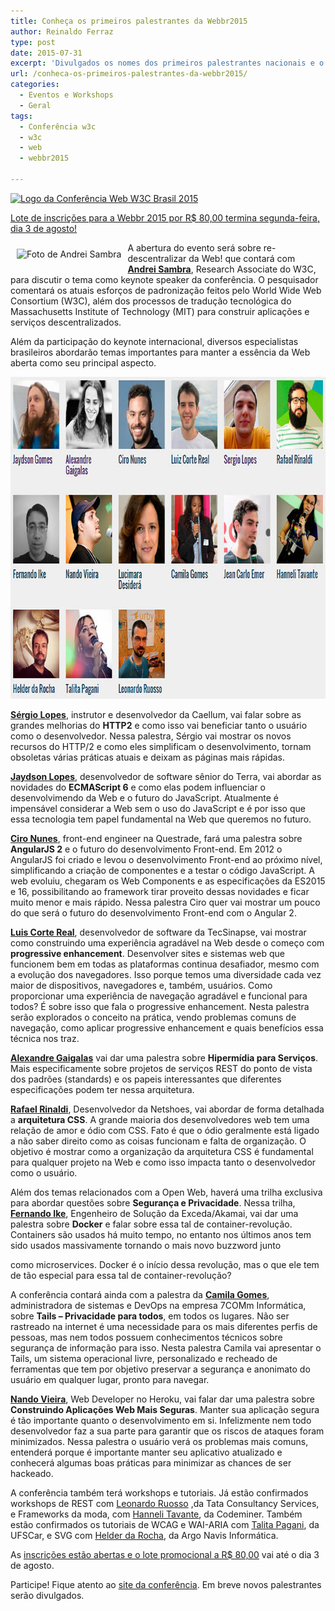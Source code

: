 ```yaml
---
title: Conheça os primeiros palestrantes da Webbr2015
author: Reinaldo Ferraz
type: post
date: 2015-07-31
excerpt: 'Divulgados os nomes dos primeiros palestrantes nacionais e o primeiro keynote speaker internacional  da Conferência Web W3C Brasil, que acontece dias 22 e 23 de setembro em São Paulo.'
url: /conheca-os-primeiros-palestrantes-da-webbr2015/
categories:
  - Eventos e Workshops
  - Geral
tags:
  - Conferência w3c
  - w3c
  - web
  - webbr2015

---
```

[![Logo da Conferência Web W3C Brasil 2015][1]][2]

[Lote de inscrições para a Webbr 2015 por R$ 80,00 termina segunda-feira, dia 3 de agosto!][2]

<img src="http://conferenciaweb.w3c.br/uploads/2015/07/Andrei-Sambra-220x300.jpeg" alt="Foto de Andrei Sambra" style="float:left;margin: 10px" />

A abertura do evento será sobre re-descentralizar da Web! que contará com [**Andrei Sambra**][3], Research Associate do W3C, para discutir o tema como keynote speaker da conferência. O pesquisador comentará os atuais esforços de padronização feitos pelo World Wide Web Consortium (W3C), além dos processos de tradução tecnológica do Massachusetts Institute of Technology (MIT) para construir aplicações e serviços descentralizados.

Além da participação do keynote internacional, diversos especialistas brasileiros abordarão temas importantes para manter a essência da Web aberta como seu principal aspecto.

[<img src="https://raw.githubusercontent.com/diegoeis/tableless-static-images/master/2015/07/palestrantes2015.jpg" alt="Imagem com foto dos primeiros palestrantes da Webbr2015" width="750" height="515" class="aligncenter size-full wp-image-50520" />][4]

[**Sérgio Lopes**][5], instrutor e desenvolvedor da Caellum, vai falar sobre as grandes melhorias do **HTTP2** e como isso vai beneficiar tanto o usuário como o desenvolvedor. Nessa palestra, Sérgio vai mostrar os novos recursos do HTTP/2 e como eles simplificam o desenvolvimento, tornam obsoletas várias práticas atuais e deixam as páginas mais rápidas.

[**Jaydson Lopes**][6], desenvolvedor de software sênior do Terra, vai abordar as novidades do **ECMAScript 6** e como elas podem influenciar o desenvolvimendo da Web e o futuro do JavaScript. Atualmente é impensável considerar a Web sem o uso do JavaScript e é por isso que essa tecnologia tem papel fundamental na Web que queremos no futuro.

[**Ciro Nunes**][7], front-end engineer na Questrade, fará uma palestra sobre **AngularJS 2** e o futuro do desenvolvimento Front-end. Em 2012 o AngularJS foi criado e levou o desenvolvimento Front-end ao próximo nível, simplificando a criação de componentes e a testar o código JavaScript. A web evoluiu, chegaram os Web Components e as especificações da ES2015 e 16, possibilitando ao framework tirar proveito dessas novidades e ficar muito menor e mais rápido. Nessa palestra Ciro quer vai mostrar um pouco do que será o futuro do desenvolvimento Front-end com o Angular 2.

[**Luis Corte Real**][8], desenvolvedor de software da TecSinapse, vai mostrar como construindo uma experiência agradável na Web desde o começo com **progressive enhancement**. Desenvolver sites e sistemas web que funcionem bem em todas as plataformas continua desafiador, mesmo com a evolução dos navegadores. Isso porque temos uma diversidade cada vez maior de dispositivos, navegadores e, também, usuários. Como proporcionar uma experiência de navegação agradável e funcional para todos? É sobre isso que fala o progressive enhancement. Nesta palestra serão explorados o conceito na prática, vendo problemas comuns de navegação, como aplicar progressive enhancement e quais benefícios essa técnica nos traz.

[**Alexandre Gaigalas**][9] vai dar uma palestra sobre **Hipermídia para Serviços**. Mais especificamente sobre projetos de serviços REST do ponto de vista dos padrões (standards) e os papeis interessantes que diferentes especificações podem ter nessa arquitetura.

[**Rafael Rinaldi**][10], Desenvolvedor da Netshoes, vai abordar de forma detalhada a **arquitetura CSS**. A grande maioria dos desenvolvedores web tem uma relação de amor e ódio com CSS. Fato é que o ódio geralmente está ligado a não saber direito como as coisas funcionam e falta de organização. O objetivo é mostrar como a organização da arquitetura CSS é fundamental para qualquer projeto na Web e como isso impacta tanto o desenvolvedor como o usuário.

Além dos temas relacionados com a Open Web, haverá uma trilha exclusiva para abordar questões sobre **Segurança e Privacidade**. Nessa trilha, [**Fernando Ike**][11], Engenheiro de Solução da Exceda/Akamai, vai dar uma palestra sobre **Docker** e falar sobre essa tal de container-revolução. Containers são usados há muito tempo, no entanto nos últimos anos tem sido usados massivamente tornando o mais novo buzzword junto
  
como microservices. Docker é o início dessa revolução, mas o que ele tem de tão especial para essa tal de container-revolução?

A conferência contará ainda com a palestra da [**Camila Gomes**][12], administradora de sistemas e DevOps na empresa 7COMm Informática, sobre **Tails – Privacidade para todos**, em todos os lugares. Não ser rastreado na internet é uma necessidade para os mais diferentes perfis de pessoas, mas nem todos possuem conhecimentos técnicos sobre segurança de informação para isso. Nesta palestra Camila vai apresentar o Tails, um sistema operacional livre, personalizado e recheado de ferramentas que tem por objetivo preservar a segurança e anonimato do usuário em qualquer lugar, pronto para navegar.

[**Nando Vieira**][13], Web Developer no Heroku, vai falar dar uma palestra sobre **Construindo Aplicações Web Mais Seguras**. Manter sua aplicação segura é tão importante quanto o desenvolvimento em si. Infelizmente nem todo desenvolvedor faz a sua parte para garantir que os riscos de ataques foram minimizados. Nessa palestra o usuário verá os problemas mais comuns, entenderá porque é importante manter seu aplicativo atualizado e conhecerá algumas boas práticas para minimizar as chances de ser hackeado.

A conferência também terá workshops e tutoriais. Já estão confirmados workshops de REST com [Leonardo Ruosso][14] ,da Tata Consultancy Services, e Frameworks da moda, com [Hanneli Tavante][15], da Codeminer. Também estão confirmados os tutoriais de WCAG e WAI-ARIA com [Talita Pagani][16], da UFSCar, e SVG com [Helder da Rocha][17], da Argo Navis Informática.

As [inscrições estão abertas e o lote promocional a R$ 80,00][18] vai até o dia 3 de agosto.

Participe! Fique atento ao [site da conferência][4]. Em breve novos palestrantes serão divulgados.

 [1]: http://conferenciaweb.w3c.br/wp-content/themes/webbr2015/assets/img/logos/logo--webbr.svg
 [2]: http://conferenciaweb.w3c.br/inscricoes
 [3]: http://conferenciaweb.w3c.br/trends/#andreisambra
 [4]: http://conferenciaweb.w3c.br/
 [5]: http://conferenciaweb.w3c.br/trends/#sergiolopes
 [6]: http://conferenciaweb.w3c.br/trends/#jaydsongomes
 [7]: http://conferenciaweb.w3c.br/openweb/#cironunes
 [8]: http://conferenciaweb.w3c.br/openweb/#luizcortereal
 [9]: http://conferenciaweb.w3c.br/trends/#alexandregaigalas
 [10]: http://conferenciaweb.w3c.br/openweb/#rafaelrinaldi
 [11]: http://conferenciaweb.w3c.br/privacy/#fernandoike
 [12]: http://conferenciaweb.w3c.br/privacy/#camilagomes
 [13]: http://conferenciaweb.w3c.br/privacy/#nandovieira
 [14]: http://conferenciaweb.w3c.br/workshop/#leonardoruosso
 [15]: http://conferenciaweb.w3c.br/workshop/#hannelitavante
 [16]: http://conferenciaweb.w3c.br/workshop/#talitapagani
 [17]: http://conferenciaweb.w3c.br/workshop/#helderdarocha
 [18]: http://conferenciaweb.w3c.br/inscricoes/